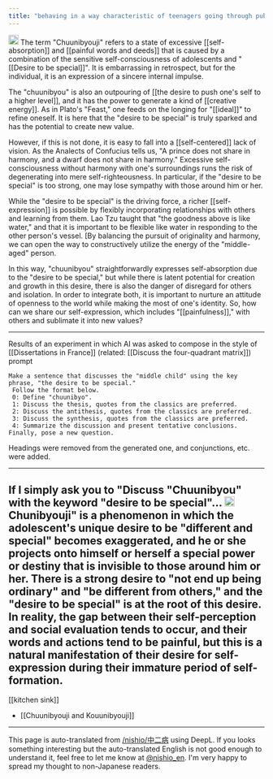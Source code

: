 ```yaml
---
title: "behaving in a way characteristic of teenagers going through puberty, esp. by being overly self-conscious"
---
```


<img src='https://scrapbox.io/api/pages/nishio-en/o1 Pro/icon' alt='o1 Pro.icon' height="19.5"/>
The term "Chuunibyouji" refers to a state of excessive [[self-absorption]] and [[painful words and deeds]] that is caused by a combination of the sensitive self-consciousness of adolescents and "[[Desire to be special]]". It is embarrassing in retrospect, but for the individual, it is an expression of a sincere internal impulse.

The "chuunibyou" is also an outpouring of [[the desire to push one's self to a higher level]], and it has the power to generate a kind of [[creative energy]]. As in Plato's "Feast," one feeds on the longing for "[[ideal]]" to refine oneself. It is here that the "desire to be special" is truly sparked and has the potential to create new value.

However, if this is not done, it is easy to fall into a [[self-centered]] lack of vision. As the Analects of Confucius tells us, "A prince does not share in harmony, and a dwarf does not share in harmony." Excessive self-consciousness without harmony with one's surroundings runs the risk of degenerating into mere self-righteousness. In particular, if the "desire to be special" is too strong, one may lose sympathy with those around him or her.

While the "desire to be special" is the driving force, a richer [[self-expression]] is possible by flexibly incorporating relationships with others and learning from them. Lao Tzu taught that "the goodness above is like water," and that it is important to be flexible like water in responding to the other person's vessel. [By balancing the pursuit of originality and harmony, we can open the way to constructively utilize the energy of the "middle-aged" person.

In this way, "chuunibyou" straightforwardly expresses self-absorption due to the "desire to be special," but while there is latent potential for creation and growth in this desire, there is also the danger of disregard for others and isolation. In order to integrate both, it is important to nurture an attitude of openness to the world while making the most of one's identity. So, how can we share our self-expression, which includes "[[painfulness]]," with others and sublimate it into new values?

---
Results of an experiment in which AI was asked to compose in the style of [[Dissertations in France]] (related: [[Discuss the four-quadrant matrix]])
prompt

```
Make a sentence that discusses the "middle child" using the key phrase, "the desire to be special."
 Follow the format below.
 0: Define "chuunibyo".
 1: Discuss the thesis, quotes from the classics are preferred.
 2: Discuss the antithesis, quotes from the classics are preferred.
 3: Discuss the synthesis, quotes from the classics are preferred.
 4: Summarize the discussion and present tentative conclusions. Finally, pose a new question.
```

Headings were removed from the generated one, and conjunctions, etc. were added.

---
If I simply ask you to "Discuss "Chuunibyou" with the keyword "desire to be special"...
<img src='https://scrapbox.io/api/pages/nishio-en/o1 Pro/icon' alt='o1 Pro.icon' height="19.5"/>
Chunibyouji" is a phenomenon in which the adolescent's unique desire to be "different and special" becomes exaggerated, and he or she projects onto himself or herself a special power or destiny that is invisible to those around him or her. There is a strong desire to "not end up being ordinary" and "be different from others," and the "desire to be special" is at the root of this desire. In reality, the gap between their self-perception and social evaluation tends to occur, and their words and actions tend to be painful, but this is a natural manifestation of their desire for self-expression during their immature period of self-formation.
---
[[kitchen sink]]
- [[Chuunibyouji and Kouunibyouji]]



---
This page is auto-translated from [/nishio/中二病](https://scrapbox.io/nishio/中二病) using DeepL. If you looks something interesting but the auto-translated English is not good enough to understand it, feel free to let me know at [@nishio_en](https://twitter.com/nishio_en). I'm very happy to spread my thought to non-Japanese readers.